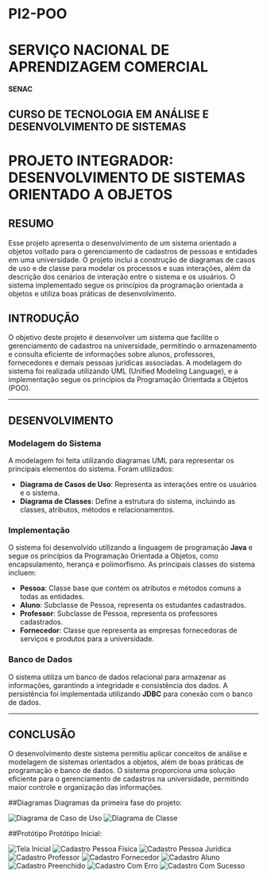 # PI2-POO
# SERVIÇO NACIONAL DE APRENDIZAGEM COMERCIAL  
**SENAC**  

## CURSO DE TECNOLOGIA EM ANÁLISE E DESENVOLVIMENTO DE SISTEMAS  

# PROJETO INTEGRADOR: DESENVOLVIMENTO DE SISTEMAS ORIENTADO A OBJETOS  



## RESUMO  
Esse projeto apresenta o desenvolvimento de um sistema orientado a objetos voltado para o gerenciamento de cadastros de pessoas e entidades em uma universidade. O projeto inclui a construção de diagramas de casos de uso e de classe para modelar os processos e suas interações, além da descrição dos cenários de interação entre o sistema e os usuários. O sistema implementado segue os princípios da programação orientada a objetos e utiliza boas práticas de desenvolvimento.  


## INTRODUÇÃO  
O objetivo deste projeto é desenvolver um sistema que facilite o gerenciamento de cadastros na universidade, permitindo o armazenamento e consulta eficiente de informações sobre alunos, professores, fornecedores e demais pessoas jurídicas associadas. A modelagem do sistema foi realizada utilizando UML (Unified Modeling Language), e a implementação segue os princípios da Programação Orientada a Objetos (POO).  

---

## DESENVOLVIMENTO  
### Modelagem do Sistema  
A modelagem foi feita utilizando diagramas UML para representar os principais elementos do sistema. Foram utilizados:  

- **Diagrama de Casos de Uso**: Representa as interações entre os usuários e o sistema.  
- **Diagrama de Classes**: Define a estrutura do sistema, incluindo as classes, atributos, métodos e relacionamentos.  

### Implementação  
O sistema foi desenvolvido utilizando a linguagem de programação **Java** e segue os princípios da Programação Orientada a Objetos, como encapsulamento, herança e polimorfismo. As principais classes do sistema incluem:  

- **Pessoa**: Classe base que contém os atributos e métodos comuns a todas as entidades.  
- **Aluno**: Subclasse de Pessoa, representa os estudantes cadastrados.  
- **Professor**: Subclasse de Pessoa, representa os professores cadastrados.  
- **Fornecedor**: Classe que representa as empresas fornecedoras de serviços e produtos para a universidade.  

### Banco de Dados  
O sistema utiliza um banco de dados relacional para armazenar as informações, garantindo a integridade e consistência dos dados. A persistência foi implementada utilizando **JDBC** para conexão com o banco de dados.  

---

## CONCLUSÃO  
O desenvolvimento deste sistema permitiu aplicar conceitos de análise e modelagem de sistemas orientados a objetos, além de boas práticas de programação e banco de dados. O sistema proporciona uma solução eficiente para o gerenciamento de cadastros na universidade, permitindo maior controle e organização das informações.  

##Diagramas
   Diagramas da primeira fase do projeto:
   
 ![Diagrama de Caso de Uso](diagramas/casos-de-uso.jpg)
 ![Diagrama de Classe](diagramas/diagrama-de-classe.jpg)

 ##Protótipo
  Protótipo Inicial: 

  ![Tela Inicial](prototipo/tela-inicial.jpg)
  ![Cadastro Pessoa Física](prototipo/cadastro-pessoa-física.jpg)
  ![Cadastro Pessoa Jurídica](prototipo/cadastro-pessoa-jurídica.jpg)
  ![Cadastro Professor](prototipo/cadastro-professor.jpg)
  ![Cadastro Fornecedor](prototipo/cadastro-fornecedor.jpg)
  ![Cadastro Aluno](protoripo/cadastro-aluno1.jpg)
  ![Cadastro Preenchido](prototipo/cadastro-aluno2.jpg)
  ![Cadastro Com Erro](prototipo/cadastro-pj-erro.jpg)
  ![Cadastro Com Sucesso](prototipo/cadastro-pj-sucessp.jpg)
  
  
  
  
 
